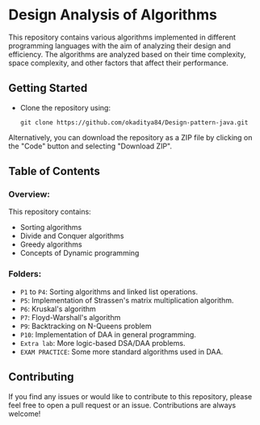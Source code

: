 # Design Analysis of Algorithms

This repository contains various algorithms implemented in different programming languages with the aim of analyzing their design and efficiency. The algorithms are analyzed based on their time complexity, space complexity, and other factors that affect their performance.

## Getting Started

- Clone the repository using:
     ```
     git clone https://github.com/okaditya84/Design-pattern-java.git
     ```


Alternatively, you can download the repository as a ZIP file by clicking on the "Code" button and selecting "Download ZIP".

## Table of Contents

### Overview:
This repository contains:
- Sorting algorithms
- Divide and Conquer algorithms
- Greedy algorithms
- Concepts of Dynamic programming

### Folders:
- `P1` to `P4`: Sorting algorithms and linked list operations.
- `P5`: Implementation of Strassen's matrix multiplication algorithm.
- `P6`: Kruskal's algorithm
- `P7`: Floyd-Warshall's algorithm
- `P9`: Backtracking on N-Queens problem
- `P10`: Implementation of DAA in general programming.
- `Extra lab`: More logic-based DSA/DAA problems.
- `EXAM PRACTICE`: Some more standard algorithms used in DAA.

## Contributing

If you find any issues or would like to contribute to this repository, please feel free to open a pull request or an issue. Contributions are always welcome!
